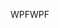 <span data-ttu-id="9fc90-101">WPF</span><span class="sxs-lookup"><span data-stu-id="9fc90-101">WPF</span></span>